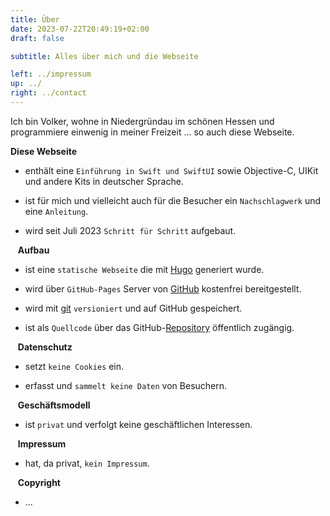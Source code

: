 ```yaml
---
title: Über
date: 2023-07-22T20:49:19+02:00
draft: false

subtitle: Alles über mich und die Webseite

left: ../impressum
up: ../
right: ../contact
---
```


Ich bin Volker, wohne in Niedergründau im schönen Hessen und programmiere einwenig in meiner Freizeit ... so auch diese Webseite.


**Diese Webseite** 

* enthält eine `Einführung in Swift und SwiftUI` sowie Objective-C, UIKit und andere Kits in deutscher Sprache.

* ist für mich und vielleicht auch für die Besucher ein `Nachschlagwerk` und eine `Anleitung`.

* wird seit Juli 2023 `Schritt für Schritt` aufgebaut.


&nbsp;&nbsp; **Aufbau**

* ist eine `statische Webseite` die mit [Hugo][l1] generiert wurde.

* wird über `GitHub-Pages` Server von [GitHub][l2] kostenfrei bereitgestellt.

* wird mit [git][l3] `versioniert` und auf GitHub gespeichert.

* ist als `Quellcode` über das GitHub-[Repository][l4] öffentlich zugängig.


&nbsp;&nbsp; **Datenschutz**

* setzt `keine Cookies` ein. 

* erfasst und `sammelt keine Daten` von Besuchern.


&nbsp;&nbsp; **Geschäftsmodell**

* ist `privat` und verfolgt keine geschäftlichen Interessen.


&nbsp;&nbsp; **Impressum**

* hat, da privat, `kein Impressum`.


&nbsp;&nbsp; **Copyright**

* ...


<br>

<!-- Links -->
[l1]: https://gohugo.io
[l2]: https://pages.github.com
[l3]: https://git-scm.com
[l4]: https://github.com/gruendau/einfuehrung-in-swift-und-swiftui/